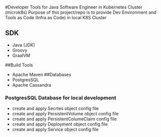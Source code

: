 #Developer Tools for Java Software Engineer in Kubernetes Cluster (microk8s)
Purpose of this project/repo is to provide Dev Environment and Tools as Code (Infra as Code) in local K8S Cluster

## SDK
 - Java (JDK)
 - Groovy
 - GraalVM

##Build Tools
 - Apache Maven
##Databases
 - PostgresSQL
 - Apache Cassandra

### PostgresSQL Database for local development
 - create and apply Secrtes object config file 
 - create and apply PersistentVolume object config file
 - create and apply PersistentColumeClaim config file
 - create and apply Deployment object config file
 - create and apply Service object config file
